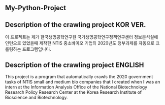 ## My-Python-Project

## Description of the crawling project KOR VER.
이 프로젝트는 제가 한국생명공학연구원 국가생명공학연구정책연구센터 정보분석실에 인턴으로 있었을때 제작한 NTIS 중소바이오 기업의 2020년도 정부과제를 자동으로 크롤링하는 프로그램입니다.


## Description of the crawling project ENGLISH
This project is a program that automatically crawls the 2020 government tasks of NTIS small and medium bio companies that I created when I was an intern at the Information Analysis Office of the National Biotechnology Research Policy Research Center at the Korea Research Institute of Bioscience and Biotechnology.
